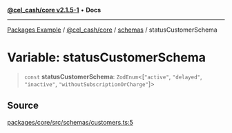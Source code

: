 [**@cel_cash/core v2.1.5-1**](../../README.md) • **Docs**

***

[Packages Example](../../../../README.md) / [@cel\_cash/core](../../README.md) / [schemas](../README.md) / statusCustomerSchema

# Variable: statusCustomerSchema

> `const` **statusCustomerSchema**: `ZodEnum`\<[`"active"`, `"delayed"`, `"inactive"`, `"withoutSubscriptionOrCharge"`]\>

## Source

[packages/core/src/schemas/customers.ts:5](https://github.com/Pyxlab/celcash/blob/a34e89ae69c9dcb41ba66226cb05c8c8b83b7cf4/packages/core/src/schemas/customers.ts#L5)
